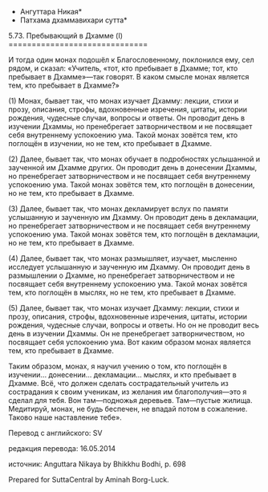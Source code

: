 * Ангуттара Никая*
* Патхама дхаммавихари сутта*

5\.73\. Пребывающий в Дхамме \(I\)
\=\=\=\=\=\=\=\=\=\=\=\=\=\=\=\=\=\=\=\=\=\=\=\=\=\=\=\=\=\=

И тогда один монах подошёл к Благословенному, поклонился ему, сел рядом, и сказал: «Учитель, «тот, кто пребывает в Дхамме; тот, кто пребывает в Дхамме»—так говорят\. В каком смысле монах является тем, кто пребывает в Дхамме?»

\(1\) Монах, бывает так, что монах изучает Дхамму: лекции, стихи и прозу, описания, строфы, вдохновенные изречения, цитаты, истории рождения, чудесные случаи, вопросы и ответы\. Он проводит день в изучении Дхаммы, но пренебрегает затворничеством и не посвящает себя внутреннему успокоению ума\. Такой монах зовётся тем, кто поглощён в изучении, но не тем, кто пребывает в Дхамме\.

\(2\) Далее, бывает так, что монах обучает в подробностях услышанной и заученной им Дхамме других\. Он проводит день в донесении Дхаммы, но пренебрегает затворничеством и не посвящает себя внутреннему успокоению ума\. Такой монах зовётся тем, кто поглощён в донесении, но не тем, кто пребывает в Дхамме\.

\(3\) Далее, бывает так, что монах декламирует вслух по памяти услышанную и заученную им Дхамму\. Он проводит день в декламации, но пренебрегает затворничеством и не посвящает себя внутреннему успокоению ума\. Такой монах зовётся тем, кто поглощён в декламации, но не тем, кто пребывает в Дхамме\.

\(4\) Далее, бывает так, что монах размышляет, изучает, мысленно исследует услышанную и заученную им Дхамму\. Он проводит день в размышлении о Дхамме, но пренебрегает затворничеством и не посвящает себя внутреннему успокоению ума\. Такой монах зовётся тем, кто поглощён в мыслях, но не тем, кто пребывает в Дхамме\.

\(5\) Далее, бывает так, что монах изучает Дхамму: лекции, стихи и прозу, описания, строфы, вдохновенные изречения, цитаты, истории рождения, чудесные случаи, вопросы и ответы\. Но он не проводит весь день в изучении Дхаммы\. Он не пренебрегает затворничеством, но посвящает себя успокоению ума\. Вот каким образом монах является тем, кто пребывает в Дхамме\.

Таким образом, монах, я научил учению о том, кто поглощён в изучении… донесении… декламации… мыслях, и кто пребывает в Дхамме\. Всё, что должен сделать сострадательный учитель из сострадания к своим ученикам, из желания им благополучия—это я сделал для тебя\. Вон там—подножья деревьев\. Там—пустые жилища\. Медитируй, монах, не будь беспечен, не впадай потом в сожаление\. Таково наше наставление тебе»\.

Перевод с английского: SV

редакция перевода: 16\.05\.2014

источник: Anguttara Nikaya by Bhikkhu Bodhi, p\. 698

Prepared for SuttaCentral by Aminah Borg\-Luck\.